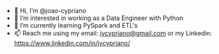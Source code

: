 - 👋 Hi, I’m @joao-cypriano
- 👀 I’m interested in working as a Data Engineer with Python
- 🌱 I’m currently learning PySpark and ETL's
- 📫 Reach me using my email: jvcypriano@gmail.com or my Linkedin: https://www.linkedin.com/in/jvcypriano/

<!---
joao-cypriano/joao-cypriano is a ✨ special ✨ repository because its `README.md` (this file) appears on your GitHub profile.
You can click the Preview link to take a look at your changes.
--->
